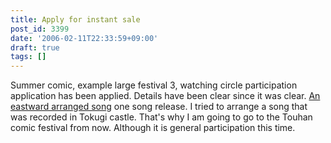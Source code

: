 ```yaml
---
title: Apply for instant sale
post_id: 3399
date: '2006-02-11T22:33:59+09:00'
draft: true
tags: []
---
```


Summer comic, example large festival 3, watching circle participation application has been applied. Details have been clear since it was clear. [An eastward arranged song](https://danmaq.com/3398) one song release. I tried to arrange a song that was recorded in Tokugi castle. That's why I am going to go to the Touhan comic festival from now. Although it is general participation this time.
